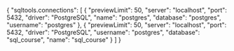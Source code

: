 {
    "sqltools.connections": [
        {
            "previewLimit": 50,
            "server": "localhost",
            "port": 5432,
            "driver": "PostgreSQL",
            "name": "postgres",
            "database": "postgres",
            "username": "postgres"
        },
        {
            "previewLimit": 50,
            "server": "localhost",
            "port": 5432,
            "driver": "PostgreSQL",
            "username": "postgres",
            "database": "sql_course",
            "name": "sql_course"
        }
    ]
}